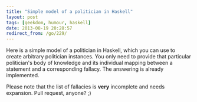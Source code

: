 ```yaml
---
title: "Simple model of a politician in Haskell"
layout: post
tags: [geekdom, humour, haskell]
date: 2013-08-19 20:28:57
redirect_from: /go/229/
---
```


Here is a simple model of a politician in Haskell, which you can use to create arbitrary politician instances.
You only need to provide that particular politician's body of knowledge and its individual mapping between a statement and a corresponding fallacy. The answering is already implemented.

<Gist id="6273665" file="politician.hs" />

Please note that the list of fallacies is **very** incomplete and needs expansion. Pull request, anyone? ;)